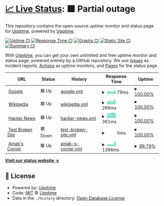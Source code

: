 # [📈 Live Status](https://demo.upptime.js.org): <!--live status--> **🟧 Partial outage**

This repository contains the open-source uptime monitor and status page for [Upptime](https://upptime.js.org), powered by [Upptime](https://github.com/upptime/upptime).

[![Uptime CI](https://github.com/drikusroor/upptime/workflows/Uptime%20CI/badge.svg)](https://github.com/drikusroor/upptime/actions?query=workflow%3A%22Uptime+CI%22)
[![Response Time CI](https://github.com/drikusroor/upptime/workflows/Response%20Time%20CI/badge.svg)](https://github.com/drikusroor/upptime/actions?query=workflow%3A%22Response+Time+CI%22)
[![Graphs CI](https://github.com/drikusroor/upptime/workflows/Graphs%20CI/badge.svg)](https://github.com/drikusroor/upptime/actions?query=workflow%3A%22Graphs+CI%22)
[![Static Site CI](https://github.com/drikusroor/upptime/workflows/Static%20Site%20CI/badge.svg)](https://github.com/drikusroor/upptime/actions?query=workflow%3A%22Static+Site+CI%22)
[![Summary CI](https://github.com/drikusroor/upptime/workflows/Summary%20CI/badge.svg)](https://github.com/drikusroor/upptime/actions?query=workflow%3A%22Summary+CI%22)

With [Upptime](https://upptime.js.org), you can get your own unlimited and free uptime monitor and status page, powered entirely by a GitHub repository. We use [Issues](https://github.com/upptime/upptime/issues) as incident reports, [Actions](https://github.com/drikusroor/upptime/actions) as uptime monitors, and [Pages](https://demo.upptime.js.org) for the status page.

<!--start: status pages-->
<!-- This summary is generated by Upptime (https://github.com/upptime/upptime) -->
<!-- Do not edit this manually, your changes will be overwritten -->
<!-- prettier-ignore -->
| URL | Status | History | Response Time | Uptime |
| --- | ------ | ------- | ------------- | ------ |
| <img alt="" src="https://favicons.githubusercontent.com/www.google.com" height="13"> [Google](https://www.google.com) | 🟩 Up | [google.yml](https://github.com/drikusroor/downntime/commits/HEAD/history/google.yml) | <details><summary><img alt="Response time graph" src="./graphs/google/response-time-week.png" height="20"> 79ms</summary><br><a href="https://drikusroor.github.io/downntime/history/google"><img alt="Response time 79" src="https://img.shields.io/endpoint?url=https%3A%2F%2Fraw.githubusercontent.com%2Fdrikusroor%2Fdownntime%2FHEAD%2Fapi%2Fgoogle%2Fresponse-time.json"></a><br><a href="https://drikusroor.github.io/downntime/history/google"><img alt="24-hour response time 107" src="https://img.shields.io/endpoint?url=https%3A%2F%2Fraw.githubusercontent.com%2Fdrikusroor%2Fdownntime%2FHEAD%2Fapi%2Fgoogle%2Fresponse-time-day.json"></a><br><a href="https://drikusroor.github.io/downntime/history/google"><img alt="7-day response time 79" src="https://img.shields.io/endpoint?url=https%3A%2F%2Fraw.githubusercontent.com%2Fdrikusroor%2Fdownntime%2FHEAD%2Fapi%2Fgoogle%2Fresponse-time-week.json"></a><br><a href="https://drikusroor.github.io/downntime/history/google"><img alt="30-day response time 79" src="https://img.shields.io/endpoint?url=https%3A%2F%2Fraw.githubusercontent.com%2Fdrikusroor%2Fdownntime%2FHEAD%2Fapi%2Fgoogle%2Fresponse-time-month.json"></a><br><a href="https://drikusroor.github.io/downntime/history/google"><img alt="1-year response time 79" src="https://img.shields.io/endpoint?url=https%3A%2F%2Fraw.githubusercontent.com%2Fdrikusroor%2Fdownntime%2FHEAD%2Fapi%2Fgoogle%2Fresponse-time-year.json"></a></details> | <details><summary><a href="https://drikusroor.github.io/downntime/history/google">100.00%</a></summary><a href="https://drikusroor.github.io/downntime/history/google"><img alt="All-time uptime 100.00%" src="https://img.shields.io/endpoint?url=https%3A%2F%2Fraw.githubusercontent.com%2Fdrikusroor%2Fdownntime%2FHEAD%2Fapi%2Fgoogle%2Fuptime.json"></a><br><a href="https://drikusroor.github.io/downntime/history/google"><img alt="24-hour uptime 100.00%" src="https://img.shields.io/endpoint?url=https%3A%2F%2Fraw.githubusercontent.com%2Fdrikusroor%2Fdownntime%2FHEAD%2Fapi%2Fgoogle%2Fuptime-day.json"></a><br><a href="https://drikusroor.github.io/downntime/history/google"><img alt="7-day uptime 100.00%" src="https://img.shields.io/endpoint?url=https%3A%2F%2Fraw.githubusercontent.com%2Fdrikusroor%2Fdownntime%2FHEAD%2Fapi%2Fgoogle%2Fuptime-week.json"></a><br><a href="https://drikusroor.github.io/downntime/history/google"><img alt="30-day uptime 100.00%" src="https://img.shields.io/endpoint?url=https%3A%2F%2Fraw.githubusercontent.com%2Fdrikusroor%2Fdownntime%2FHEAD%2Fapi%2Fgoogle%2Fuptime-month.json"></a><br><a href="https://drikusroor.github.io/downntime/history/google"><img alt="1-year uptime 100.00%" src="https://img.shields.io/endpoint?url=https%3A%2F%2Fraw.githubusercontent.com%2Fdrikusroor%2Fdownntime%2FHEAD%2Fapi%2Fgoogle%2Fuptime-year.json"></a></details>
| <img alt="" src="https://favicons.githubusercontent.com/en.wikipedia.org" height="13"> [Wikipedia](https://en.wikipedia.org) | 🟩 Up | [wikipedia.yml](https://github.com/drikusroor/downntime/commits/HEAD/history/wikipedia.yml) | <details><summary><img alt="Response time graph" src="./graphs/wikipedia/response-time-week.png" height="20"> 266ms</summary><br><a href="https://drikusroor.github.io/downntime/history/wikipedia"><img alt="Response time 266" src="https://img.shields.io/endpoint?url=https%3A%2F%2Fraw.githubusercontent.com%2Fdrikusroor%2Fdownntime%2FHEAD%2Fapi%2Fwikipedia%2Fresponse-time.json"></a><br><a href="https://drikusroor.github.io/downntime/history/wikipedia"><img alt="24-hour response time 204" src="https://img.shields.io/endpoint?url=https%3A%2F%2Fraw.githubusercontent.com%2Fdrikusroor%2Fdownntime%2FHEAD%2Fapi%2Fwikipedia%2Fresponse-time-day.json"></a><br><a href="https://drikusroor.github.io/downntime/history/wikipedia"><img alt="7-day response time 266" src="https://img.shields.io/endpoint?url=https%3A%2F%2Fraw.githubusercontent.com%2Fdrikusroor%2Fdownntime%2FHEAD%2Fapi%2Fwikipedia%2Fresponse-time-week.json"></a><br><a href="https://drikusroor.github.io/downntime/history/wikipedia"><img alt="30-day response time 266" src="https://img.shields.io/endpoint?url=https%3A%2F%2Fraw.githubusercontent.com%2Fdrikusroor%2Fdownntime%2FHEAD%2Fapi%2Fwikipedia%2Fresponse-time-month.json"></a><br><a href="https://drikusroor.github.io/downntime/history/wikipedia"><img alt="1-year response time 266" src="https://img.shields.io/endpoint?url=https%3A%2F%2Fraw.githubusercontent.com%2Fdrikusroor%2Fdownntime%2FHEAD%2Fapi%2Fwikipedia%2Fresponse-time-year.json"></a></details> | <details><summary><a href="https://drikusroor.github.io/downntime/history/wikipedia">100.00%</a></summary><a href="https://drikusroor.github.io/downntime/history/wikipedia"><img alt="All-time uptime 100.00%" src="https://img.shields.io/endpoint?url=https%3A%2F%2Fraw.githubusercontent.com%2Fdrikusroor%2Fdownntime%2FHEAD%2Fapi%2Fwikipedia%2Fuptime.json"></a><br><a href="https://drikusroor.github.io/downntime/history/wikipedia"><img alt="24-hour uptime 100.00%" src="https://img.shields.io/endpoint?url=https%3A%2F%2Fraw.githubusercontent.com%2Fdrikusroor%2Fdownntime%2FHEAD%2Fapi%2Fwikipedia%2Fuptime-day.json"></a><br><a href="https://drikusroor.github.io/downntime/history/wikipedia"><img alt="7-day uptime 100.00%" src="https://img.shields.io/endpoint?url=https%3A%2F%2Fraw.githubusercontent.com%2Fdrikusroor%2Fdownntime%2FHEAD%2Fapi%2Fwikipedia%2Fuptime-week.json"></a><br><a href="https://drikusroor.github.io/downntime/history/wikipedia"><img alt="30-day uptime 100.00%" src="https://img.shields.io/endpoint?url=https%3A%2F%2Fraw.githubusercontent.com%2Fdrikusroor%2Fdownntime%2FHEAD%2Fapi%2Fwikipedia%2Fuptime-month.json"></a><br><a href="https://drikusroor.github.io/downntime/history/wikipedia"><img alt="1-year uptime 100.00%" src="https://img.shields.io/endpoint?url=https%3A%2F%2Fraw.githubusercontent.com%2Fdrikusroor%2Fdownntime%2FHEAD%2Fapi%2Fwikipedia%2Fuptime-year.json"></a></details>
| <img alt="" src="https://favicons.githubusercontent.com/news.ycombinator.com" height="13"> [Hacker News](https://news.ycombinator.com) | 🟩 Up | [hacker-news.yml](https://github.com/drikusroor/downntime/commits/HEAD/history/hacker-news.yml) | <details><summary><img alt="Response time graph" src="./graphs/hacker-news/response-time-week.png" height="20"> 361ms</summary><br><a href="https://drikusroor.github.io/downntime/history/hacker-news"><img alt="Response time 361" src="https://img.shields.io/endpoint?url=https%3A%2F%2Fraw.githubusercontent.com%2Fdrikusroor%2Fdownntime%2FHEAD%2Fapi%2Fhacker-news%2Fresponse-time.json"></a><br><a href="https://drikusroor.github.io/downntime/history/hacker-news"><img alt="24-hour response time 479" src="https://img.shields.io/endpoint?url=https%3A%2F%2Fraw.githubusercontent.com%2Fdrikusroor%2Fdownntime%2FHEAD%2Fapi%2Fhacker-news%2Fresponse-time-day.json"></a><br><a href="https://drikusroor.github.io/downntime/history/hacker-news"><img alt="7-day response time 361" src="https://img.shields.io/endpoint?url=https%3A%2F%2Fraw.githubusercontent.com%2Fdrikusroor%2Fdownntime%2FHEAD%2Fapi%2Fhacker-news%2Fresponse-time-week.json"></a><br><a href="https://drikusroor.github.io/downntime/history/hacker-news"><img alt="30-day response time 361" src="https://img.shields.io/endpoint?url=https%3A%2F%2Fraw.githubusercontent.com%2Fdrikusroor%2Fdownntime%2FHEAD%2Fapi%2Fhacker-news%2Fresponse-time-month.json"></a><br><a href="https://drikusroor.github.io/downntime/history/hacker-news"><img alt="1-year response time 361" src="https://img.shields.io/endpoint?url=https%3A%2F%2Fraw.githubusercontent.com%2Fdrikusroor%2Fdownntime%2FHEAD%2Fapi%2Fhacker-news%2Fresponse-time-year.json"></a></details> | <details><summary><a href="https://drikusroor.github.io/downntime/history/hacker-news">100.00%</a></summary><a href="https://drikusroor.github.io/downntime/history/hacker-news"><img alt="All-time uptime 100.00%" src="https://img.shields.io/endpoint?url=https%3A%2F%2Fraw.githubusercontent.com%2Fdrikusroor%2Fdownntime%2FHEAD%2Fapi%2Fhacker-news%2Fuptime.json"></a><br><a href="https://drikusroor.github.io/downntime/history/hacker-news"><img alt="24-hour uptime 100.00%" src="https://img.shields.io/endpoint?url=https%3A%2F%2Fraw.githubusercontent.com%2Fdrikusroor%2Fdownntime%2FHEAD%2Fapi%2Fhacker-news%2Fuptime-day.json"></a><br><a href="https://drikusroor.github.io/downntime/history/hacker-news"><img alt="7-day uptime 100.00%" src="https://img.shields.io/endpoint?url=https%3A%2F%2Fraw.githubusercontent.com%2Fdrikusroor%2Fdownntime%2FHEAD%2Fapi%2Fhacker-news%2Fuptime-week.json"></a><br><a href="https://drikusroor.github.io/downntime/history/hacker-news"><img alt="30-day uptime 100.00%" src="https://img.shields.io/endpoint?url=https%3A%2F%2Fraw.githubusercontent.com%2Fdrikusroor%2Fdownntime%2FHEAD%2Fapi%2Fhacker-news%2Fuptime-month.json"></a><br><a href="https://drikusroor.github.io/downntime/history/hacker-news"><img alt="1-year uptime 100.00%" src="https://img.shields.io/endpoint?url=https%3A%2F%2Fraw.githubusercontent.com%2Fdrikusroor%2Fdownntime%2FHEAD%2Fapi%2Fhacker-news%2Fuptime-year.json"></a></details>
| <img alt="" src="https://favicons.githubusercontent.com/thissitedoesnotexist.koj.co" height="13"> [Test Broken Site](https://thissitedoesnotexist.koj.co) | 🟥 Down | [test-broken-site.yml](https://github.com/drikusroor/downntime/commits/HEAD/history/test-broken-site.yml) | <details><summary><img alt="Response time graph" src="./graphs/test-broken-site/response-time-week.png" height="20"> 0ms</summary><br><a href="https://drikusroor.github.io/downntime/history/test-broken-site"><img alt="Response time 0" src="https://img.shields.io/endpoint?url=https%3A%2F%2Fraw.githubusercontent.com%2Fdrikusroor%2Fdownntime%2FHEAD%2Fapi%2Ftest-broken-site%2Fresponse-time.json"></a><br><a href="https://drikusroor.github.io/downntime/history/test-broken-site"><img alt="24-hour response time 0" src="https://img.shields.io/endpoint?url=https%3A%2F%2Fraw.githubusercontent.com%2Fdrikusroor%2Fdownntime%2FHEAD%2Fapi%2Ftest-broken-site%2Fresponse-time-day.json"></a><br><a href="https://drikusroor.github.io/downntime/history/test-broken-site"><img alt="7-day response time 0" src="https://img.shields.io/endpoint?url=https%3A%2F%2Fraw.githubusercontent.com%2Fdrikusroor%2Fdownntime%2FHEAD%2Fapi%2Ftest-broken-site%2Fresponse-time-week.json"></a><br><a href="https://drikusroor.github.io/downntime/history/test-broken-site"><img alt="30-day response time 0" src="https://img.shields.io/endpoint?url=https%3A%2F%2Fraw.githubusercontent.com%2Fdrikusroor%2Fdownntime%2FHEAD%2Fapi%2Ftest-broken-site%2Fresponse-time-month.json"></a><br><a href="https://drikusroor.github.io/downntime/history/test-broken-site"><img alt="1-year response time 0" src="https://img.shields.io/endpoint?url=https%3A%2F%2Fraw.githubusercontent.com%2Fdrikusroor%2Fdownntime%2FHEAD%2Fapi%2Ftest-broken-site%2Fresponse-time-year.json"></a></details> | <details><summary><a href="https://drikusroor.github.io/downntime/history/test-broken-site">100.00%</a></summary><a href="https://drikusroor.github.io/downntime/history/test-broken-site"><img alt="All-time uptime 100.00%" src="https://img.shields.io/endpoint?url=https%3A%2F%2Fraw.githubusercontent.com%2Fdrikusroor%2Fdownntime%2FHEAD%2Fapi%2Ftest-broken-site%2Fuptime.json"></a><br><a href="https://drikusroor.github.io/downntime/history/test-broken-site"><img alt="24-hour uptime 100.00%" src="https://img.shields.io/endpoint?url=https%3A%2F%2Fraw.githubusercontent.com%2Fdrikusroor%2Fdownntime%2FHEAD%2Fapi%2Ftest-broken-site%2Fuptime-day.json"></a><br><a href="https://drikusroor.github.io/downntime/history/test-broken-site"><img alt="7-day uptime 100.00%" src="https://img.shields.io/endpoint?url=https%3A%2F%2Fraw.githubusercontent.com%2Fdrikusroor%2Fdownntime%2FHEAD%2Fapi%2Ftest-broken-site%2Fuptime-week.json"></a><br><a href="https://drikusroor.github.io/downntime/history/test-broken-site"><img alt="30-day uptime 100.00%" src="https://img.shields.io/endpoint?url=https%3A%2F%2Fraw.githubusercontent.com%2Fdrikusroor%2Fdownntime%2FHEAD%2Fapi%2Ftest-broken-site%2Fuptime-month.json"></a><br><a href="https://drikusroor.github.io/downntime/history/test-broken-site"><img alt="1-year uptime 100.00%" src="https://img.shields.io/endpoint?url=https%3A%2F%2Fraw.githubusercontent.com%2Fdrikusroor%2Fdownntime%2FHEAD%2Fapi%2Ftest-broken-site%2Fuptime-year.json"></a></details>
| <img alt="" src="https://favicons.githubusercontent.com/ainab.site" height="13"> [Ainab's Corner](https://ainab.site) | 🟩 Up | [ainab-s-corner.yml](https://github.com/drikusroor/downntime/commits/HEAD/history/ainab-s-corner.yml) | <details><summary><img alt="Response time graph" src="./graphs/ainab-s-corner/response-time-week.png" height="20"> 1396ms</summary><br><a href="https://drikusroor.github.io/downntime/history/ainab-s-corner"><img alt="Response time 1396" src="https://img.shields.io/endpoint?url=https%3A%2F%2Fraw.githubusercontent.com%2Fdrikusroor%2Fdownntime%2FHEAD%2Fapi%2Fainab-s-corner%2Fresponse-time.json"></a><br><a href="https://drikusroor.github.io/downntime/history/ainab-s-corner"><img alt="24-hour response time 2401" src="https://img.shields.io/endpoint?url=https%3A%2F%2Fraw.githubusercontent.com%2Fdrikusroor%2Fdownntime%2FHEAD%2Fapi%2Fainab-s-corner%2Fresponse-time-day.json"></a><br><a href="https://drikusroor.github.io/downntime/history/ainab-s-corner"><img alt="7-day response time 1396" src="https://img.shields.io/endpoint?url=https%3A%2F%2Fraw.githubusercontent.com%2Fdrikusroor%2Fdownntime%2FHEAD%2Fapi%2Fainab-s-corner%2Fresponse-time-week.json"></a><br><a href="https://drikusroor.github.io/downntime/history/ainab-s-corner"><img alt="30-day response time 1396" src="https://img.shields.io/endpoint?url=https%3A%2F%2Fraw.githubusercontent.com%2Fdrikusroor%2Fdownntime%2FHEAD%2Fapi%2Fainab-s-corner%2Fresponse-time-month.json"></a><br><a href="https://drikusroor.github.io/downntime/history/ainab-s-corner"><img alt="1-year response time 1396" src="https://img.shields.io/endpoint?url=https%3A%2F%2Fraw.githubusercontent.com%2Fdrikusroor%2Fdownntime%2FHEAD%2Fapi%2Fainab-s-corner%2Fresponse-time-year.json"></a></details> | <details><summary><a href="https://drikusroor.github.io/downntime/history/ainab-s-corner">99.79%</a></summary><a href="https://drikusroor.github.io/downntime/history/ainab-s-corner"><img alt="All-time uptime 99.79%" src="https://img.shields.io/endpoint?url=https%3A%2F%2Fraw.githubusercontent.com%2Fdrikusroor%2Fdownntime%2FHEAD%2Fapi%2Fainab-s-corner%2Fuptime.json"></a><br><a href="https://drikusroor.github.io/downntime/history/ainab-s-corner"><img alt="24-hour uptime 98.82%" src="https://img.shields.io/endpoint?url=https%3A%2F%2Fraw.githubusercontent.com%2Fdrikusroor%2Fdownntime%2FHEAD%2Fapi%2Fainab-s-corner%2Fuptime-day.json"></a><br><a href="https://drikusroor.github.io/downntime/history/ainab-s-corner"><img alt="7-day uptime 99.79%" src="https://img.shields.io/endpoint?url=https%3A%2F%2Fraw.githubusercontent.com%2Fdrikusroor%2Fdownntime%2FHEAD%2Fapi%2Fainab-s-corner%2Fuptime-week.json"></a><br><a href="https://drikusroor.github.io/downntime/history/ainab-s-corner"><img alt="30-day uptime 99.79%" src="https://img.shields.io/endpoint?url=https%3A%2F%2Fraw.githubusercontent.com%2Fdrikusroor%2Fdownntime%2FHEAD%2Fapi%2Fainab-s-corner%2Fuptime-month.json"></a><br><a href="https://drikusroor.github.io/downntime/history/ainab-s-corner"><img alt="1-year uptime 99.79%" src="https://img.shields.io/endpoint?url=https%3A%2F%2Fraw.githubusercontent.com%2Fdrikusroor%2Fdownntime%2FHEAD%2Fapi%2Fainab-s-corner%2Fuptime-year.json"></a></details>

<!--end: status pages-->

[**Visit our status website →**](https://demo.upptime.js.org)

## 📄 License

- Powered by: [Upptime](https://github.com/upptime/upptime)
- Code: [MIT](./LICENSE) © [Upptime](https://upptime.js.org)
- Data in the `./history` directory: [Open Database License](https://opendatacommons.org/licenses/odbl/1-0/)
